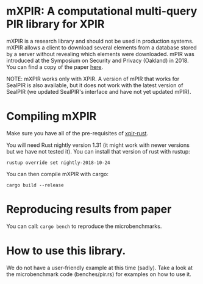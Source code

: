 # mXPIR: A computational multi-query PIR library for XPIR

mXPIR is a research library and should not be used in production systems. 
mXPIR allows a client to download several elements from a database stored by a 
server without revealing which elements were downloaded. mPIR was introduced at 
the Symposium on Security and Privacy (Oakland) in 2018. You can find
a copy of the paper [here](https://eprint.iacr.org/2017/1142.pdf).

NOTE: mXPIR works only with XPIR. A version of mPIR that works for
SealPIR is also available, but it does not work with the latest version
of SealPIR (we updated SealPIR's interface and have not yet updated mPIR).

# Compiling mXPIR

Make sure you have all of the pre-requisites of [xpir-rust](https://github.com/pung-project/xpir-rust).

You will need Rust nightly version 1.31 (it might work with newer versions but we have not tested it).
You can install that version of rust with rustup:

  ``rustup override set nightly-2018-10-24``

You can then compile mXPIR with cargo:

  ``cargo build --release``

# Reproducing results from paper

You can call: ``cargo bench`` to reproduce the microbenchmarks.

# How to use this library.

We do not have a user-friendly example at this time (sadly). Take a look
at the microbenchmark code (benches/pir.rs) for examples on how to use it.
